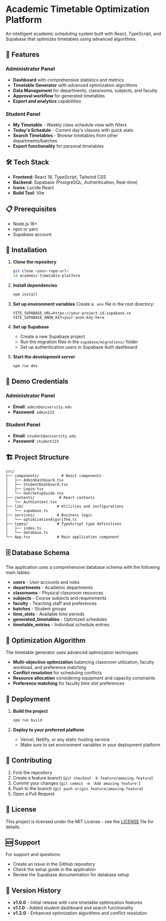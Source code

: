 # Academic Timetable Optimization Platform

An intelligent academic scheduling system built with React, TypeScript, and Supabase that optimizes timetables using advanced algorithms.

## 🚀 Features

### Administrator Panel
- **Dashboard** with comprehensive statistics and metrics
- **Timetable Generator** with advanced optimization algorithms
- **Data Management** for departments, classrooms, subjects, and faculty
- **Approval workflow** for generated timetables
- **Export and analytics** capabilities

### Student Panel
- **My Timetable** - Weekly class schedule view with filters
- **Today's Schedule** - Current day's classes with quick stats
- **Search Timetables** - Browse timetables from other departments/batches
- **Export functionality** for personal timetables

## 🛠️ Tech Stack

- **Frontend**: React 18, TypeScript, Tailwind CSS
- **Backend**: Supabase (PostgreSQL, Authentication, Real-time)
- **Icons**: Lucide React
- **Build Tool**: Vite

## 📋 Prerequisites

- Node.js 16+ 
- npm or yarn
- Supabase account

## 🔧 Installation

1. **Clone the repository**
   ```bash
   git clone <your-repo-url>
   cd academic-timetable-platform
   ```

2. **Install dependencies**
   ```bash
   npm install
   ```

3. **Set up environment variables**
   Create a `.env` file in the root directory:
   ```env
   VITE_SUPABASE_URL=https://your-project-id.supabase.co
   VITE_SUPABASE_ANON_KEY=your-anon-key-here
   ```

4. **Set up Supabase**
   - Create a new Supabase project
   - Run the migration files in the `supabase/migrations/` folder
   - Set up authentication users in Supabase Auth dashboard

5. **Start the development server**
   ```bash
   npm run dev
   ```

## 🔐 Demo Credentials

### Administrator Panel
- **Email**: `admin@university.edu`
- **Password**: `admin123`

### Student Panel
- **Email**: `student@university.edu`
- **Password**: `student123`

## 🏗️ Project Structure

```
src/
├── components/          # React components
│   ├── AdminDashboard.tsx
│   ├── StudentDashboard.tsx
│   ├── Login.tsx
│   └── UserSetupGuide.tsx
├── contexts/           # React contexts
│   └── AuthContext.tsx
├── lib/               # Utilities and configurations
│   └── supabase.ts
├── services/          # Business logic
│   └── optimizationAlgorithm.ts
├── types/             # TypeScript type definitions
│   ├── index.ts
│   └── database.ts
└── App.tsx            # Main application component
```

## 🗄️ Database Schema

The application uses a comprehensive database schema with the following main tables:

- **users** - User accounts and roles
- **departments** - Academic departments
- **classrooms** - Physical classroom resources
- **subjects** - Course subjects and requirements
- **faculty** - Teaching staff and preferences
- **batches** - Student groups
- **time_slots** - Available time periods
- **generated_timetables** - Optimized schedules
- **timetable_entries** - Individual schedule entries

## 🤖 Optimization Algorithm

The timetable generator uses advanced optimization techniques:

- **Multi-objective optimization** balancing classroom utilization, faculty workload, and preference matching
- **Conflict resolution** for scheduling conflicts
- **Resource allocation** considering equipment and capacity constraints
- **Preference matching** for faculty time slot preferences

## 🚀 Deployment

1. **Build the project**
   ```bash
   npm run build
   ```

2. **Deploy to your preferred platform**
   - Vercel, Netlify, or any static hosting service
   - Make sure to set environment variables in your deployment platform

## 🤝 Contributing

1. Fork the repository
2. Create a feature branch (`git checkout -b feature/amazing-feature`)
3. Commit your changes (`git commit -m 'Add amazing feature'`)
4. Push to the branch (`git push origin feature/amazing-feature`)
5. Open a Pull Request

## 📝 License

This project is licensed under the MIT License - see the [LICENSE](LICENSE) file for details.

## 🆘 Support

For support and questions:
- Create an issue in the GitHub repository
- Check the setup guide in the application
- Review the Supabase documentation for database setup

## 🔄 Version History

- **v1.0.0** - Initial release with core timetable optimization features
- **v1.1.0** - Added student dashboard and search functionality
- **v1.2.0** - Enhanced optimization algorithms and conflict resolution